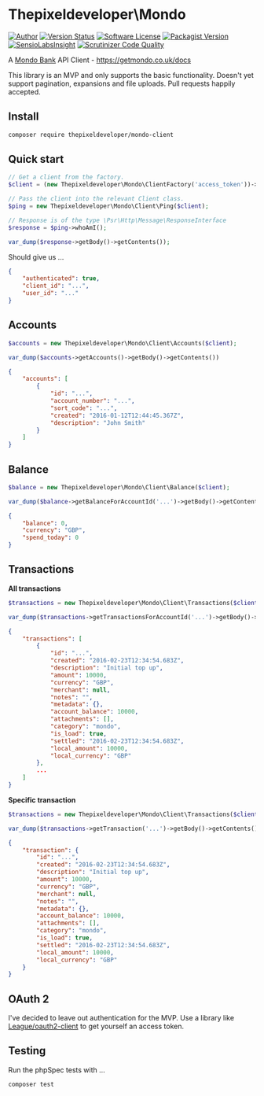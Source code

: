 Thepixeldeveloper\Mondo
=========================

[![Author](http://img.shields.io/badge/author-@colonelrosa-blue.svg)](https://twitter.com/colonelrosa)
[![Version Status](http://php-eye.com/badge/thepixeldeveloper/mondo-client/tested.svg?style=flat)](https://travis-ci.org/ThePixelDeveloper/Mondo-Client)
[![Software License](https://img.shields.io/badge/license-MIT-brightgreen.svg)](LICENSE)
[![Packagist Version](https://img.shields.io/packagist/v/thepixeldeveloper/mondo-client.svg)](https://packagist.org/packages/thepixeldeveloper/mondo-client)
[![SensioLabsInsight](https://img.shields.io/sensiolabs/i/53bd0d3a-92e1-4730-b92b-6ad98e7d02b4.svg)](https://insight.sensiolabs.com/projects/53bd0d3a-92e1-4730-b92b-6ad98e7d02b4)
[![Scrutinizer Code Quality](https://scrutinizer-ci.com/g/ThePixelDeveloper/Mondo-Client/badges/quality-score.png?b=master)](https://scrutinizer-ci.com/g/ThePixelDeveloper/Mondo-Client/?branch=master)

A [Mondo Bank](https://getmondo.co.uk/) API Client - https://getmondo.co.uk/docs

This library is an MVP and only supports the basic functionality.
Doesn't yet support pagination, expansions and file uploads. Pull requests happily accepted.

Install
-----

``` bash
composer require thepixeldeveloper/mondo-client
```

Quick start
-----

``` php
// Get a client from the factory.
$client = (new Thepixeldeveloper\Mondo\ClientFactory('access_token'))->getClient();

// Pass the client into the relevant Client class.
$ping = new Thepixeldeveloper\Mondo\Client\Ping($client);

// Response is of the type \Psr\Http\Message\ResponseInterface
$response = $ping->whoAmI();

var_dump($response->getBody()->getContents());
```

Should give us ...

``` json
{
    "authenticated": true,
    "client_id": "...",
    "user_id": "..."
}
```

Accounts
-----

``` php
$accounts = new Thepixeldeveloper\Mondo\Client\Accounts($client);

var_dump($accounts->getAccounts()->getBody()->getContents())
```

``` json
{
    "accounts": [
        {
            "id": "...",
            "account_number": "...",
            "sort_code": "...",
            "created": "2016-01-12T12:44:45.367Z",
            "description": "John Smith"
        }
    ]
}
```

Balance
-----

``` php
$balance = new Thepixeldeveloper\Mondo\Client\Balance($client);

var_dump($balance->getBalanceForAccountId('...')->getBody()->getContents())
```

``` json
{
    "balance": 0,
    "currency": "GBP",
    "spend_today": 0
}
```

Transactions
-----

**All transactions**

``` php
$transactions = new Thepixeldeveloper\Mondo\Client\Transactions($client);

var_dump($transactions->getTransactionsForAccountId('...')->getBody()->getContents())
```

``` json
{
    "transactions": [
        {
            "id": "...",
            "created": "2016-02-23T12:34:54.683Z",
            "description": "Initial top up",
            "amount": 10000,
            "currency": "GBP",
            "merchant": null,
            "notes": "",
            "metadata": {},
            "account_balance": 10000,
            "attachments": [],
            "category": "mondo",
            "is_load": true,
            "settled": "2016-02-23T12:34:54.683Z",
            "local_amount": 10000,
            "local_currency": "GBP"
        },
        ...
    ]
}
```

**Specific transaction**

``` php
$transactions = new Thepixeldeveloper\Mondo\Client\Transactions($client);

var_dump($transactions->getTransaction('...')->getBody()->getContents())
```

``` json
{
    "transaction": {
        "id": "...",
        "created": "2016-02-23T12:34:54.683Z",
        "description": "Initial top up",
        "amount": 10000,
        "currency": "GBP",
        "merchant": null,
        "notes": "",
        "metadata": {},
        "account_balance": 10000,
        "attachments": [],
        "category": "mondo",
        "is_load": true,
        "settled": "2016-02-23T12:34:54.683Z",
        "local_amount": 10000,
        "local_currency": "GBP"
    }
}
```

OAuth 2
-----

I've decided to leave out authentication for the MVP.
Use a library like
[League/oauth2-client](http://oauth2-client.thephpleague.com/) to get yourself an access token.

Testing
-----

Run the phpSpec tests with ...

``` bash
composer test
```
